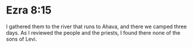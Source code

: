# Ezra 8:15

I gathered them to the river that runs to Ahava, and there we camped three days. As I reviewed the people and the priests, I found there none of the sons of Levi.
